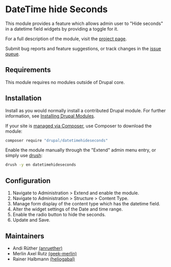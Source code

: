 # DateTime hide Seconds

This module provides a feature which allows admin user to "Hide seconds" in a
datetime field widgets by providing a toggle for it.

For a full description of the module, visit the
[project page](https://www.drupal.org/project/datetimehideseconds).

Submit bug reports and feature suggestions, or track changes in the
[issue queue](https://www.drupal.org/project/issues/datetimehideseconds).

## Requirements

This module requires no modules outside of Drupal core.


## Installation

Install as you would normally install a contributed Drupal module. For further
information, see
[Installing Drupal Modules](https://www.drupal.org/docs/extending-drupal/installing-drupal-modules).

If your site is [managed via Composer](https://www.drupal.org/node/2718229), use
Composer to download the module:

   ```sh
   composer require "drupal/datetimehideseconds"
   ```
Enable the module manually through the "Extend" admin menu entry, or simply use [drush](https://www.drush.org/latest/):

   ```sh
   drush -y en datetimehideseconds
   ```


## Configuration

1. Navigate to Administration > Extend and enable the module.
2. Navigate to Administration > Structure > Content Type.
3. Manage form display of the content type which has the datetime field.
4. Alter the widget settings of the Date and time range.
5. Enable the radio button to hide the seconds.
6. Update and Save.


## Maintainers

- Andi Rüther [(anruether)](https://www.drupal.org/u/anruether)
- Merlin Axel Rutz [(geek-merlin)](https://www.drupal.org/u/geek-merlin)
- Rainer Halbmann [(heliogabal)](https://www.drupal.org/u/heliogabal)
